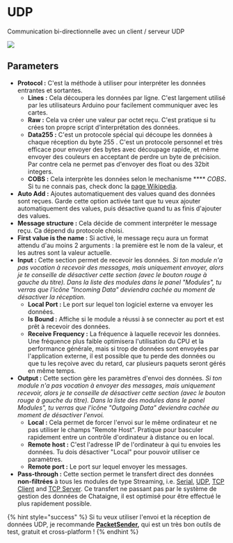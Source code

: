 # UDP

Communication bi-directionnelle avec un client / serveur UDP

![](../../.gitbook/assets/udp.png)

## Parameters

* **Protocol :** C'est la méthode à utiliser pour interpréter les données entrantes et sortantes.
  * **Lines :** Cela découpera les données par ligne. C'est largement utilisé par les utilisateurs Arduino pour facilement communiquer avec les cartes.
  * **Raw :** Cela va créer une valeur par octet reçu. C'est pratique si tu crées ton propre script d'interprétation des données.
  * **Data255 :** C'est un protocole spécial qui découpe les données à chaque réception du byte 255 . C'est un protocole personnel et très efficace pour envoyer des bytes avec découpage rapide, et même envoyer des couleurs en acceptant de perdre un byte de précision. Par contre cela ne permet pas d'envoyer des float ou des 32bit integers.
  * **COBS :** Cela interprète les données selon le mechanisme **** _COBS_**.** Si tu ne connais pas, check donc la [page Wikipedia](https://en.wikipedia.org/wiki/Consistent\_Overhead\_Byte\_Stuffing).
* **Auto Add :** Ajoutes automatiquement des values quand des données sont reçues. Garde cette option activée tant que tu veux ajouter automatiquement des values, puis désactive quand tu as finis d'ajouter des values.
* **Message structure :** Cela décide de comment interpréter le message reçu. Ca dépend du protocole choisi.
* **First value is the name :** Si activé, le message reçu aura un format attendu d'au moins 2 arguments : la première est le nom de la valeur, et les autres sont la valeur actuelle.
* **Input :** Cette section permet de recevoir les données. _Si ton module n'a pas vocation à recevoir des messages, mais uniquement envoyer, alors je te conseille de désactiver cette section (avec le bouton rouge à gauche du titre). Dans la liste des modules dans le panel "Modules", tu verras que l'icône "Incoming Data" deviendra cachée au moment de désactiver la réception._
  * **Local Port :** Le port sur lequel ton logiciel externe va envoyer les données.
  * **Is Bound :** Affiche si le module a réussi à se connecter au port et est prêt à recevoir des données.
  * **Receive Frequency :** La fréquence à laquelle recevoir les données. Une fréquence plus faible optimisera l'utilisation du CPU et la performance générale, mais si trop de données sont envoyées par l'application externe, il est possible que tu perde des données ou que tu les reçoive avec du retard, car plusieurs paquets seront gérés en même temps.
* **Output :** Cette section gère les paramètres d'envoi des données. _Si ton module n'a pas vocation à envoyer des messages, mais uniquement recevoir, alors je te conseille de désactiver cette section (avec le bouton rouge à gauche du titre). Dans la liste des modules dans le panel Modules", tu verras que l'icône "Outgoing Data" deviendra cachée au moment de désactiver l'envoi._
  * **Local :** Cela permet de forcer l'envoi sur le même ordinateur et ne pas utiliser le champs "Remote Host". Pratique pour basculer rapidement entre un contrôle d'ordinateur à distance ou en local.
  * **Remote host :** C'est l'adresse IP de l'ordinateur à qui tu envoies les données. Tu dois désactiver "Local" pour pouvoir utiliser ce paramètres.
  * **Remote port :** Le port sur lequel envoyer les messages.
* **Pass-through :** Cette section permet le transfert direct des données **non-filtrées** à tous les modules de type Streaming, i.e. [Serial](serial.md), [UDP](udp.md), [TCP Client](tcp-client.md) and [TCP Server](tcp-server.md). Ce transfert ne passant pas par le système de gestion des données de Chataigne, il est optimisé pour être effectué le plus rapidement possible.

{% hint style="success" %}
Si tu veux utiliser l'envoi et la réception de données UDP,  je recommande [**PacketSender**](https://packetsender.com/)**,** qui est un très bon outils de test, gratuit et cross-platform !
{% endhint %}
